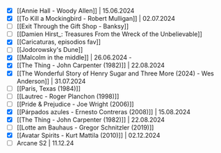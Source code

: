 - [x] [[Annie Hall - Woody Allen]] | 15.06.2024
- [x] [[To Kill a Mockingbird - Robert Mulligan]] | 02.07.2024
- [ ] [[Exit Through the Gift Shop - Banksy]] 
- [ ] [[Damien Hirst_: Treasures From the Wreck of the Unbelievable]]
- [x] [[Caricaturas, episodios fav]]
- [ ] [[Jodorowsky's Dune]]
- [x] [[Malcolm in the middle]] | 26.06.2024 - 
- [x] [[The Thing - John Carpenter (1982)]] | 22.08.2024
- [x] [[The Wonderful Story of Henry Sugar and Three More (2024) - Wes Anderson]] | 31.07.2024
- [ ] [[Paris, Texas (1984)]]
- [ ] [[Lautrec - Roger Planchon (1998)]]
- [ ] [[Pride & Prejudice - Joe Wright (2006)]]
- [x] [[Párpados azules - Ernesto Contreras (2008)]] | 15.08.2024
- [x] [[The Thing - John Carpenter (1982)]] | 22.08.2024
- [ ] [[Lotte am Bauhaus - Gregor Schnitzler (2019)]]
- [x] [[Avatar Spirits - Kurt Mattila (2010)]] | 02.12.2024
- [ ] Arcane S2 | 11.12.24